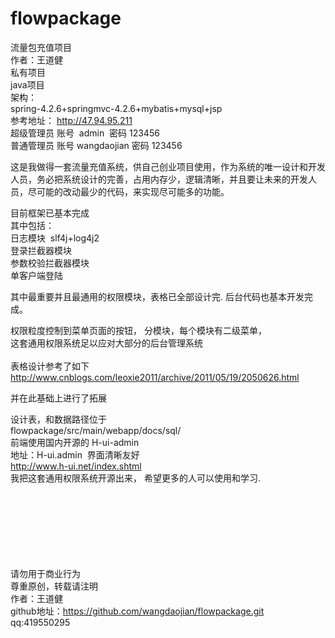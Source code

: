 # flowpackage
流量包充值项目</br>
作者：王道健</br>
私有项目</br>
java项目  </br>
架构：</br>
spring-4.2.6+springmvc-4.2.6+mybatis+mysql+jsp </br>
参考地址： http://47.94.95.211</br>
超级管理员 账号  admin  密码 123456</br>
普通管理员 账号 wangdaojian 密码 123456</br>


这是我做得一套流量充值系统，供自己创业项目使用，作为系统的唯一设计和开发人员，务必把系统设计的完善，占用内存少，逻辑清晰，并且要让未来的开发人员，尽可能的改动最少的代码，来实现尽可能多的功能。</br>

目前框架已基本完成</br>
其中包括：</br>
日志模块  slf4j+log4j2</br>
登录拦截器模块 </br>
参数校验拦截器模块</br>
单客户端登陆</br>

其中最重要并且最通用的权限模块，表格已全部设计完. 后台代码也基本开发完成。</br>

权限粒度控制到菜单页面的按钮， 分模块，每个模块有二级菜单，</br>
这套通用权限系统足以应对大部分的后台管理系统</br>
</br>
表格设计参考了如下</br>
http://www.cnblogs.com/leoxie2011/archive/2011/05/19/2050626.html

并在此基础上进行了拓展</br>

设计表，和数据路径位于</br>
flowpackage/src/main/webapp/docs/sql/
</br>
前端使用国内开源的 H-ui-admin</br>
地址：H-ui.admin  界面清晰友好</br>
http://www.h-ui.net/index.shtml
</br>
我把这套通用权限系统开源出来， 希望更多的人可以使用和学习.</br>
</br></br></br></br>


</br></br></br>
请勿用于商业行为</br>
尊重原创，转载请注明</br>
作者：王道健</br>
github地址：https://github.com/wangdaojian/flowpackage.git</br>
qq:419550295

